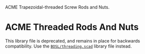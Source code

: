 ACME Trapezoidal-threaded Screw Rods and Nuts.


# ACME Threaded Rods And Nuts

This library file is deprecated, and remains in place for backwards compatibility.
Use the [`BOSL/threading.scad`](threading.scad.md) library file instead.




